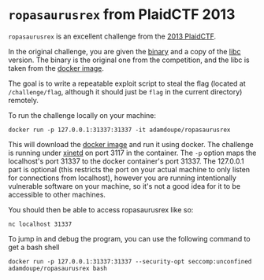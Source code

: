 
# `ropasaurusrex` from PlaidCTF 2013

`ropasaurusrex` is an excellent challenge from the [2013 PlaidCTF][pctf-2013].

In the original challenge, you are given the [binary][binary] and a
copy of the [libc][libc] version. The binary is the original one from
the competition, and the libc is taken from the
[docker image][docker-container].

The goal is to write a repeatable exploit script to steal the flag
(located at `/challenge/flag`, although it should just be `flag` in
the current directory) remotely.

To run the challenge locally on your machine:

	docker run -p 127.0.0.1:31337:31337 -it adamdoupe/ropasaurusrex

This will download the [docker image][docker-container] and run it
using docker. The challenge is running under [xinetd][xinetd-man] on
port 3117 in the container. The `-p` option maps the localhost's port
31337 to the docker container's port 31337. The 127.0.0.1 part is
optional (this restricts the port on your actual machine to only
listen for connections from localhost), however you are running
intentionally vulnerable software on your machine, so it's not a good
idea for it to be accessible to other machines.

You should then be able to access ropasaurusrex like so:

	nc localhost 31337

To jump in and debug the program, you can use the following command
to get a bash shell

	docker run -p 127.0.0.1:31337:31337 --security-opt seccomp:unconfined adamdoupe/ropasaurusrex bash

[pctf-2013]: https://ctftime.org/event/64
[binary]: ropasaurusrex-85a84f36f81e11f720b1cf5ea0d1fb0d5a603c0d
[libc]: libc.so.6
[docker-container]: https://hub.docker.com/r/adamdoupe/ropasaurusrex/
[xinetd-man]: https://linux.die.net/man/8/xinetd
